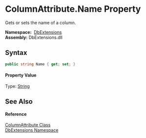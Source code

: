 ColumnAttribute.Name Property
=============================
Gets or sets the name of a column.

  **Namespace:**  [DbExtensions][1]  
  **Assembly:** DbExtensions.dll

Syntax
------

```csharp
public string Name { get; set; }
```

#### Property Value
Type: [String][2]

See Also
--------

#### Reference
[ColumnAttribute Class][3]  
[DbExtensions Namespace][1]  

[1]: ../README.md
[2]: https://docs.microsoft.com/dotnet/api/system.string
[3]: README.md